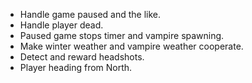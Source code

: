 * Handle game paused and the like.
* Handle player dead.
* Paused game stops timer and vampire spawning.
* Make winter weather and vampire weather cooperate.
* Detect and reward headshots.
* Player heading from North.
